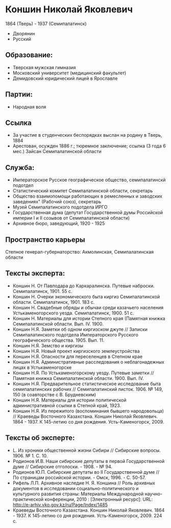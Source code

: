 # Коншин Николай Яковлевич
1864 (Тверь) - 1937 (Семипалатинск)
* Дворянин
* Русский

## Образование:
* Тверская мужская гимназия
* Московский университет (медицинский факультет) 
* Демидовский юридический лицей в Ярославле
## Партии:
* Народная воля
## Ссылка
* За участие в студенческих беспорядках выслан на родину в Тверь, 1884
* Арестован, осужден 1886 г.; тюремное заключение; ссылка (3 года 6 мес.) Зайсан Семипалатинской области
## Служба:
* Императорское Русское географическое общество, семипалатинскй подотдел
* Статистический комитет Семипалатинской области, секретарь 
* Общество взаимопомощи работающих в ремесленных и заводских заведениях" (Рабочий союз), секретарь
* Музей Семипалатинского подотдела ИРГО
* Государственная дума (депутат Государственной думы Российской империи I и II созывов от Семипалатинской области) 
* Архивное бюро, заведующий, 1920 - 1925
## Пространство карьеры
Степное генерал-губернаторство: Акмолинская, Семипалатинская области
## Тексты эксперта:
* Коншин Н. От Павлодара до Каркаралинска. Путевые наброски. Семипалатинск, 1901. 55 с.
* Коншин Н. Очерки экономического быта киргиз Семипалатинской области. Семипалатинск, 1901. 183 с.
* Коншин Н. Свадебные обряды и обычаи среди казачьего населения Устькаменогорского уезда. Семипалатинск, 1900. 51 с.
* Коншин Н. Материалы для истории Степного края (Памятная книжка Семипалатинской области. Вып. IV. 1900.  
* Коншин Н.Я. Заметки об одном киргизском джуте // Записки Семипалатинского подотдела Императорского Русского географического общества. 1905. Вып. 11.
* Коншин Н.Я. Земство и киргизы
* Коншин Н.Я. Новый проект киргизского землеустройства
* Коншин Н.Я. Опасности для переселенцев в Степном крае
* Коншин Н.Я. Административные расследования о неблагонадежных лицах в Устькаменогорске
* Коншин Н.Я. По Устькаменогорскому уезду. Путевые заметки // Памятная книжка Семипалатинской области. 1900. Вып. IV. 
* Коншин Н.Я. Предварительное статистическое исследование быта семипалатинских рабочих // Семипалатинский листок. 1906. № 149, 150 (в соавторстве с В. Брудневским)
* Коншин Н.Я. Материалы для истории политической административной ссылки в Степной край, 1923. 
* Коншин Н.Я. Из пережитого (воспоминания бывшего народовольца) // Краеведы Восточного Казахстана. Коншин Николай Яковлевич. 1864 - 1937. К 145-летию со дня рождения. Усть-Каменогорск, 2009.
## Тексты об эксперте:
* L. Из хроники общественной жизни Сибири // Сибирские вопросы. 1906. № 1. С. 10.
* Родионов И.В. Наши сибирские депутаты в первой Государственной думе // Сибирские отголоски. - 1908. - № 94. 
* Родионов Ю.П. Сибирские депутаты во II Государственной думе // По страницам российской истории. - Омск, 1996. - С. 50-57.
* Рифель Л.П. Архивное наследие Н. Я. Коншина // Роль архивных документов в исследовании социально-политического и культурного развития страны: Материалы Международной научно-практической конференции, 2010 : [Электронный ресурс]: URL: http://e-arhiv.vko.gov.kz/ru/Page/Index/1485 
* Краеведы Восточного Казахстана. Коншин Николай Яковлевич. 1864 - 1937. К 145-летию со дня рождения. Усть-Каменогорск, 2009. 224 с. 

